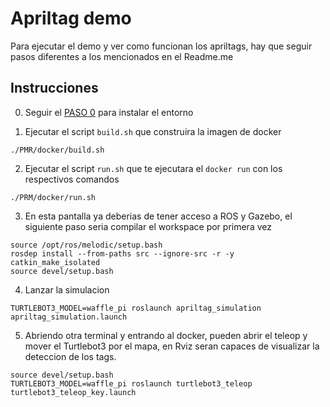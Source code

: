 # Apriltag demo

Para ejecutar el demo y ver como funcionan los apriltags, hay que seguir pasos diferentes a los mencionados en el Readme.me

## Instrucciones

0. Seguir el [PASO 0](https://github.com/stevendes/turtlebot3_spanish/blob/master/README.md#paso-0) para instalar el entorno 


1. Ejecutar el script `build.sh` que construira la imagen de docker

```
./PMR/docker/build.sh
```

2. Ejecutar el script `run.sh` que te ejecutara el `docker run` con los respectivos comandos

```
./PRM/docker/run.sh
```

3. En esta pantalla ya deberias de tener acceso a ROS y Gazebo, el siguiente paso seria compilar el workspace por primera vez
```
source /opt/ros/melodic/setup.bash
rosdep install --from-paths src --ignore-src -r -y
catkin_make_isolated
source devel/setup.bash
```

4. Lanzar la simulacion
```
TURTLEBOT3_MODEL=waffle_pi roslaunch apriltag_simulation apriltag_simulation.launch
```

5. Abriendo otra terminal y entrando al docker, pueden abrir el teleop y mover el Turtlebot3 por el mapa, en Rviz seran capaces de visualizar la deteccion de los tags.

```
source devel/setup.bash
TURTLEBOT3_MODEL=waffle_pi roslaunch turtlebot3_teleop turtlebot3_teleop_key.launch
```
